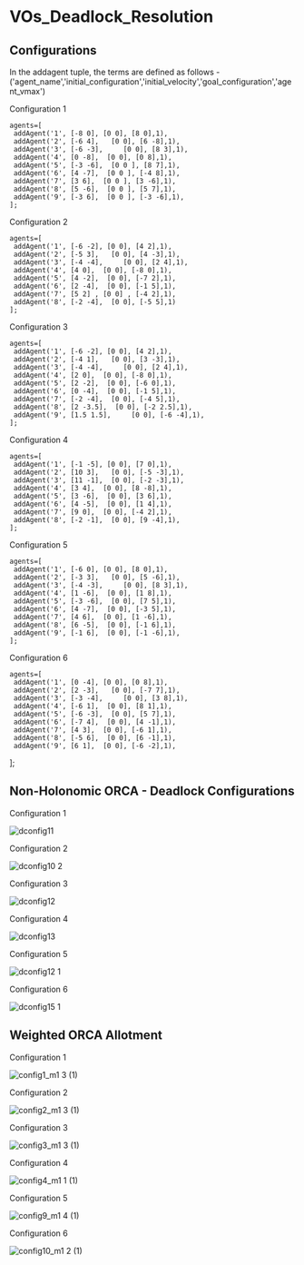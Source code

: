 # VOs_Deadlock_Resolution

## Configurations

In the addagent tuple, the terms are defined as follows - ('agent_name','initial_configuration','initial_velocity','goal_configuration','agent_vmax')

Configuration 1 

    agents=[
     addAgent('1', [-8 0], [0 0], [8 0],1),
     addAgent('2', [-6 4],   [0 0], [6 -8],1),
     addAgent('3', [-6 -3],     [0 0], [8 3],1),
     addAgent('4', [0 -8],  [0 0], [0 8],1),
     addAgent('5', [-3 -6],  [0 0 ], [8 7],1), 
     addAgent('6', [4 -7],  [0 0 ], [-4 8],1), 
     addAgent('7', [3 6],  [0 0 ], [3 -6],1), 
     addAgent('8', [5 -6],  [0 0 ], [5 7],1), 
     addAgent('9', [-3 6],  [0 0 ], [-3 -6],1), 
    ];

Configuration 2

    agents=[
     addAgent('1', [-6 -2], [0 0], [4 2],1),
     addAgent('2', [-5 3],   [0 0], [4 -3],1),
     addAgent('3', [-4 -4],     [0 0], [2 4],1),
     addAgent('4', [4 0],  [0 0], [-8 0],1),
     addAgent('5', [4 -2],  [0 0], [-7 2],1), 
     addAgent('6', [2 -4],  [0 0], [-1 5],1), 
     addAgent('7', [5 2] , [0 0] , [-4 2],1),
     addAgent('8', [-2 -4],  [0 0], [-5 5],1)
    ];

Configuration 3

    agents=[
     addAgent('1', [-6 -2], [0 0], [4 2],1),
     addAgent('2', [-4 1],   [0 0], [3 -3],1),
     addAgent('3', [-4 -4],     [0 0], [2 4],1),
     addAgent('4', [2 0],  [0 0], [-8 0],1),
     addAgent('5', [2 -2],  [0 0], [-6 0],1), 
     addAgent('6', [0 -4],  [0 0], [-1 5],1), 
     addAgent('7', [-2 -4],  [0 0], [-4 5],1),
     addAgent('8', [2 -3.5],  [0 0], [-2 2.5],1),
     addAgent('9', [1.5 1.5],     [0 0], [-6 -4],1),
    ];

Configuration 4

    agents=[
     addAgent('1', [-1 -5], [0 0], [7 0],1),
     addAgent('2', [10 3],   [0 0], [-5 -3],1),
     addAgent('3', [11 -1],  [0 0], [-2 -3],1),
     addAgent('4', [3 4],  [0 0], [8 -8],1),
     addAgent('5', [3 -6],  [0 0], [3 6],1), 
     addAgent('6', [4 -5],  [0 0], [1 4],1), 
     addAgent('7', [9 0],  [0 0], [-4 2],1),
     addAgent('8', [-2 -1],  [0 0], [9 -4],1),  
    ];

Configuration 5

    agents=[
     addAgent('1', [-6 0], [0 0], [8 0],1),
     addAgent('2', [-3 3],   [0 0], [5 -6],1),
     addAgent('3', [-4 -3],     [0 0], [8 3],1),
     addAgent('4', [1 -6],  [0 0], [1 8],1),
     addAgent('5', [-3 -6],  [0 0], [7 5],1), 
     addAgent('6', [4 -7],  [0 0], [-3 5],1), 
     addAgent('7', [4 6],  [0 0], [1 -6],1), 
     addAgent('8', [6 -5],  [0 0], [-1 6],1), 
     addAgent('9', [-1 6],  [0 0], [-1 -6],1), 
    ];

Configuration 6

    agents=[
     addAgent('1', [0 -4], [0 0], [0 8],1),
     addAgent('2', [2 -3],   [0 0], [-7 7],1),
     addAgent('3', [-3 -4],     [0 0], [3 8],1),
     addAgent('4', [-6 1],  [0 0], [8 1],1),
     addAgent('5', [-6 -3],  [0 0], [5 7],1), 
     addAgent('6', [-7 4],  [0 0], [4 -1],1), 
     addAgent('7', [4 3],  [0 0], [-6 1],1), 
     addAgent('8', [-5 6],  [0 0], [6 -1],1), 
     addAgent('9', [6 1],  [0 0], [-6 -2],1), 
   ];
   
## Non-Holonomic ORCA - Deadlock Configurations

Configuration 1

![dconfig11](https://user-images.githubusercontent.com/64011517/125907362-012f8696-4f8f-401d-a98f-788035523081.gif)

Configuration 2

![dconfig10 2](https://user-images.githubusercontent.com/64011517/125907384-035e324b-d104-4b9f-86d7-9df5d10c3958.gif)

Configuration 3

![dconfig12](https://user-images.githubusercontent.com/64011517/125907405-dcacbbdf-0c46-4942-9e6e-f5e685b3fdf0.gif)

Configuration 4

![dconfig13](https://user-images.githubusercontent.com/64011517/125907438-6b4af8c3-e7e2-44ea-bf6c-6cc593f20924.gif)

Configuration 5

![dconfig12 1](https://user-images.githubusercontent.com/64011517/125907469-8a955cc1-ff36-408a-9031-4df0164a7e19.gif)

Configuration 6

![dconfig15 1](https://user-images.githubusercontent.com/64011517/125907494-de8c00c4-756b-4f9f-8e86-5d723363456a.gif)


## Weighted ORCA Allotment
Configuration 1

![config1_m1 3 (1)](https://user-images.githubusercontent.com/64011517/125901360-93c30811-f40d-4d7f-b109-e7233b60316b.gif)

Configuration 2

![config2_m1 3 (1)](https://user-images.githubusercontent.com/64011517/125902302-f343a4b6-05c4-4ce8-80cf-fbbb4580be36.gif)

Configuration 3

![config3_m1 3 (1)](https://user-images.githubusercontent.com/64011517/125902315-cf38ad0b-d5a2-42b8-ae3e-ae87e1ced29d.gif)

Configuration 4

![config4_m1 1 (1)](https://user-images.githubusercontent.com/64011517/125902321-3705aec8-eb87-46d3-b746-b5c3976c3107.gif)

Configuration 5

![config9_m1 4 (1)](https://user-images.githubusercontent.com/64011517/125902336-ed4842e4-a5a8-4c42-8c87-a3e8dad76a35.gif)

Configuration 6

![config10_m1 2 (1)](https://user-images.githubusercontent.com/64011517/125902354-a1ec3075-5fe2-4385-8b65-e09a6aa03d14.gif)

